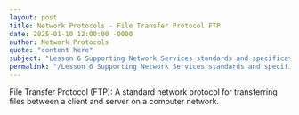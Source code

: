 ```yaml
---
layout: post
title: Network Protocols - File Transfer Protocol FTP
date: 2025-01-10 12:00:00 -0000
author: Network Protocols
quote: "content here"
subject: "Lesson 6 Supporting Network Services standards and specifications"
permalink: "/Lesson 6 Supporting Network Services standards and specifications/Network Protocols/Network Protocols - File Transfer Protocol FTP"
---
```


File Transfer Protocol (FTP): A standard network protocol for transferring files between a client and server on a computer network.
